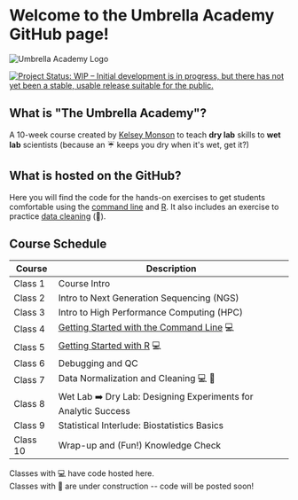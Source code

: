 
# Welcome to the Umbrella Academy GitHub page!

![Umbrella Academy Logo](https://github.com/user-attachments/assets/1004db95-2f50-42dc-ad2d-614481d5e93b)
<!-- badges: start -->
[![Project Status: WIP – Initial development is in progress, but there has not yet been a stable, usable release suitable for the public.](https://www.repostatus.org/badges/latest/wip.svg)](https://www.repostatus.org/#wip)
<!-- badges: end -->


## What is "The Umbrella Academy"? 
A 10-week course created by [Kelsey Monson](https://github.com/KelseyRMonson) to teach **dry lab** skills to **wet lab** scientists (because an ☔ keeps you dry when it's wet, get it?)

## What is hosted on the GitHub?
Here you will find the code for the hands-on exercises to get students comfortable using the [command line](Command-Line) and [R](R-Project). It also includes an exercise to practice [data cleaning](tbd) (🚧).

## Course Schedule

| Course    | Description |
| --------- | ----------- |
| Class 1   | Course Intro |
| Class 2   | Intro to Next Generation Sequencing (NGS) |
| Class 3   | Intro to High Performance Computing (HPC) |
| Class 4   | [Getting Started with the Command Line](Command-Line) 💻 |
| Class 5   | [Getting Started with R](R-Project) 💻 |
| Class 6   | Debugging and QC |
| Class 7   | Data Normalization and Cleaning 💻 🚧 |
| Class 8   | Wet Lab ➡️ Dry Lab: Designing Experiments for Analytic Success |
| Class 9   | Statistical Interlude: Biostatistics Basics |
| Class 10  | Wrap-up and (Fun!) Knowledge Check |

Classes with 💻 have code hosted here.  
Classes with 🚧 are under construction -- code will be posted soon!

